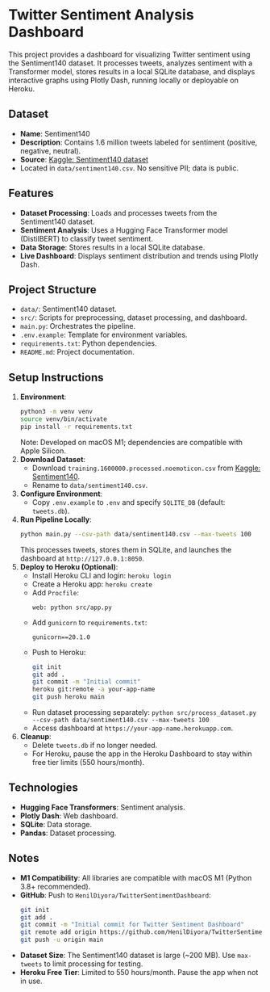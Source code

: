 # Twitter Sentiment Analysis Dashboard

This project provides a dashboard for visualizing Twitter sentiment using the Sentiment140 dataset. It processes tweets, analyzes sentiment with a Transformer model, stores results in a local SQLite database, and displays interactive graphs using Plotly Dash, running locally or deployable on Heroku.

## Dataset
- **Name**: Sentiment140
- **Description**: Contains 1.6 million tweets labeled for sentiment (positive, negative, neutral).
- **Source**: [Kaggle: Sentiment140 dataset](https://www.kaggle.com/datasets/kazanova/sentiment140)
- Located in `data/sentiment140.csv`. No sensitive PII; data is public.

## Features
- **Dataset Processing**: Loads and processes tweets from the Sentiment140 dataset.
- **Sentiment Analysis**: Uses a Hugging Face Transformer model (DistilBERT) to classify tweet sentiment.
- **Data Storage**: Stores results in a local SQLite database.
- **Live Dashboard**: Displays sentiment distribution and trends using Plotly Dash.

## Project Structure
- `data/`: Sentiment140 dataset.
- `src/`: Scripts for preprocessing, dataset processing, and dashboard.
- `main.py`: Orchestrates the pipeline.
- `.env.example`: Template for environment variables.
- `requirements.txt`: Python dependencies.
- `README.md`: Project documentation.

## Setup Instructions
1. **Environment**:
   ```bash
   python3 -m venv venv
   source venv/bin/activate
   pip install -r requirements.txt
   ```
   Note: Developed on macOS M1; dependencies are compatible with Apple Silicon.
2. **Download Dataset**:
   - Download `training.1600000.processed.noemoticon.csv` from [Kaggle: Sentiment140](https://www.kaggle.com/datasets/kazanova/sentiment140).
   - Rename to `data/sentiment140.csv`.
3. **Configure Environment**:
   - Copy `.env.example` to `.env` and specify `SQLITE_DB` (default: `tweets.db`).
4. **Run Pipeline Locally**:
   ```bash
   python main.py --csv-path data/sentiment140.csv --max-tweets 100
   ```
   This processes tweets, stores them in SQLite, and launches the dashboard at `http://127.0.0.1:8050`.
5. **Deploy to Heroku (Optional)**:
   - Install Heroku CLI and login: `heroku login`
   - Create a Heroku app: `heroku create`
   - Add `Procfile`:
     ```
     web: python src/app.py
     ```
   - Add `gunicorn` to `requirements.txt`:
     ```
     gunicorn==20.1.0
     ```
   - Push to Heroku:
     ```bash
     git init
     git add .
     git commit -m "Initial commit"
     heroku git:remote -a your-app-name
     git push heroku main
     ```
   - Run dataset processing separately: `python src/process_dataset.py --csv-path data/sentiment140.csv --max-tweets 100`
   - Access dashboard at `https://your-app-name.herokuapp.com`.
6. **Cleanup**:
   - Delete `tweets.db` if no longer needed.
   - For Heroku, pause the app in the Heroku Dashboard to stay within free tier limits (550 hours/month).

## Technologies
- **Hugging Face Transformers**: Sentiment analysis.
- **Plotly Dash**: Web dashboard.
- **SQLite**: Data storage.
- **Pandas**: Dataset processing.

## Notes
- **M1 Compatibility**: All libraries are compatible with macOS M1 (Python 3.8+ recommended).
- **GitHub**: Push to `HenilDiyora/TwitterSentimentDashboard`:
  ```bash
  git init
  git add .
  git commit -m "Initial commit for Twitter Sentiment Dashboard"
  git remote add origin https://github.com/HenilDiyora/TwitterSentimentDashboard.git
  git push -u origin main
  ```
- **Dataset Size**: The Sentiment140 dataset is large (~200 MB). Use `max-tweets` to limit processing for testing.
- **Heroku Free Tier**: Limited to 550 hours/month. Pause the app when not in use.